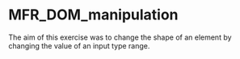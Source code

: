 # MFR_DOM_manipulation


The aim of this exercise was to change the shape of an element by changing the value of an input type range.

